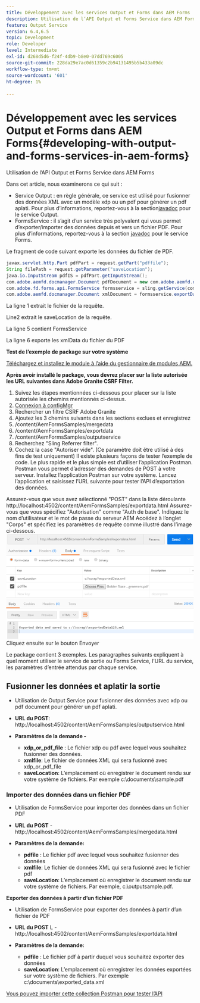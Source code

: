 ```yaml
---
title: Développement avec les services Output et Forms dans AEM Forms
description: Utilisation de l’API Output et Forms Service dans AEM Forms
feature: Output Service
version: 6.4,6.5
topic: Development
role: Developer
level: Intermediate
exl-id: d268d5d6-f24f-4db9-b8e0-07dd769c6005
source-git-commit: 228da29e7ac0d61359c2b94131495b5b433a09dc
workflow-type: tm+mt
source-wordcount: '601'
ht-degree: 1%

---
```


# Développement avec les services Output et Forms dans AEM Forms{#developing-with-output-and-forms-services-in-aem-forms}

Utilisation de l’API Output et Forms Service dans AEM Forms

Dans cet article, nous examinerons ce qui suit :

* Service Output : en règle générale, ce service est utilisé pour fusionner des données XML avec un modèle xdp ou un pdf pour générer un pdf aplati. Pour plus d’informations, reportez-vous à la section[javadoc](https://helpx.adobe.com/experience-manager/6-5/forms/javadocs/index.html?com/adobe/fd/output/api/OutputService.html) pour le service Output.
* FormsService : il s’agit d’un service très polyvalent qui vous permet d’exporter/importer des données depuis et vers un fichier PDF. Pour plus d’informations, reportez-vous à la section [javadoc](https://helpx.adobe.com/experience-manager/6-5/forms/javadocs/index.html?com/adobe/fd/forms/api/class-use/FormsService.html) pour le service Forms.


Le fragment de code suivant exporte les données du fichier de PDF.

```java
javax.servlet.http.Part pdfPart = request.getPart("pdffile");
String filePath = request.getParameter("saveLocation");
java.io.InputStream pdfIS = pdfPart.getInputStream();
com.adobe.aemfd.docmanager.Document pdfDocument = new com.adobe.aemfd.docmanager.Document(pdfIS);
com.adobe.fd.forms.api.FormsService formsservice = sling.getService(com.adobe.fd.forms.api.FormsService.class);
com.adobe.aemfd.docmanager.Document xmlDocument = formsservice.exportData(pdfDocument,com.adobe.fd.forms.api.DataFormat.Auto);
```

La ligne 1 extrait le fichier de la requête.

Line2 extrait le saveLocation de la requête.

La ligne 5 contient FormsService

La ligne 6 exporte les xmlData du fichier du PDF

**Test de l’exemple de package sur votre système**

[Téléchargez et installez le module à l’aide du gestionnaire de modules AEM.](assets/outputandformsservice.zip)




**Après avoir installé le package, vous devrez placer sur la liste autorisée les URL suivantes dans Adobe Granite CSRF Filter.**

1. Suivez les étapes mentionnées ci-dessous pour placer sur la liste autorisée les chemins mentionnés ci-dessus.
1. [Connexion à configMgr](http://localhost:4502/system/console/configMgr)
1. Rechercher un filtre CSRF Adobe Granite
1. Ajoutez les 3 chemins suivants dans les sections exclues et enregistrez
1. /content/AemFormsSamples/mergedata
1. /content/AemFormsSamples/exportdata
1. /content/AemFormsSamples/outputservice
1. Recherchez &quot;Sling Referrer filter&quot;.
1. Cochez la case &quot;Autoriser vide&quot;. (Ce paramètre doit être utilisé à des fins de test uniquement) Il existe plusieurs façons de tester l’exemple de code. Le plus rapide et le plus simple est d’utiliser l’application Postman. Postman vous permet d’adresser des demandes de POST à votre serveur. Installez l’application Postman sur votre système.
Lancez l’application et saisissez l’URL suivante pour tester l’API d’exportation des données.

Assurez-vous que vous avez sélectionné &quot;POST&quot; dans la liste déroulante http://localhost:4502/content/AemFormsSamples/exportdata.html Assurez-vous que vous spécifiez &quot;Autorisation&quot; comme &quot;Auth de base&quot;. Indiquez le nom d’utilisateur et le mot de passe du serveur AEM Accédez à l’onglet &quot;Corps&quot; et spécifiez les paramètres de requête comme illustré dans l’image ci-dessous.
![export](assets/postexport.png)
Cliquez ensuite sur le bouton Envoyer

Le package contient 3 exemples. Les paragraphes suivants expliquent à quel moment utiliser le service de sortie ou Forms Service, l’URL du service, les paramètres d’entrée attendus par chaque service.

## Fusionner les données et aplatir la sortie

* Utilisation de Output Service pour fusionner des données avec xdp ou pdf document pour générer un pdf aplati.
* **URL du POST**: http://localhost:4502/content/AemFormsSamples/outputservice.html
* **Paramètres de la demande -**

   * **xdp_or_pdf_file** : Le fichier xdp ou pdf avec lequel vous souhaitez fusionner des données.
   * **xmlfile**: Le fichier de données XML qui sera fusionné avec xdp_or_pdf_file
   * **saveLocation**: L’emplacement où enregistrer le document rendu sur votre système de fichiers. Par exemple c:\\documents\\sample.pdf

### Importer des données dans un fichier PDF

* Utilisation de FormsService pour importer des données dans un fichier PDF
* **URL du POST** - http://localhost:4502/content/AemFormsSamples/mergedata.html
* **Paramètres de la demande:**

   * **pdfile** : Le fichier pdf avec lequel vous souhaitez fusionner des données
   * **xmlfile**: Le fichier de données XML qui sera fusionné avec le fichier pdf
   * **saveLocation**: L’emplacement où enregistrer le document rendu sur votre système de fichiers. Par exemple, c:\\outputsample.pdf.

**Exporter des données à partir d’un fichier PDF**
* Utilisation de FormsService pour exporter des données à partir d’un fichier de PDF
* **URL du POST** L - http://localhost:4502/content/AemFormsSamples/exportdata.html
* **Paramètres de la demande:**

   * **pdfile** : Le fichier pdf à partir duquel vous souhaitez exporter des données
   * **saveLocation**: L’emplacement où enregistrer les données exportées sur votre système de fichiers. Par exemple c:\\documents\\exported_data.xml

[Vous pouvez importer cette collection Postman pour tester l’API](assets/document-services-postman-collection.json)
